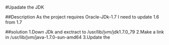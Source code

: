 #Upadate the JDK

##Description
As the project requires Oracle-JDk-1.7
I need to update 1.6 from 1.7

##solution
1.Down JDk and exctract to /usr/lib/jvm/jdk1.7.0_79
2.Make a link in /usr/lib/jvm/java-1.7.0-sun-amd64
3.Update the 


